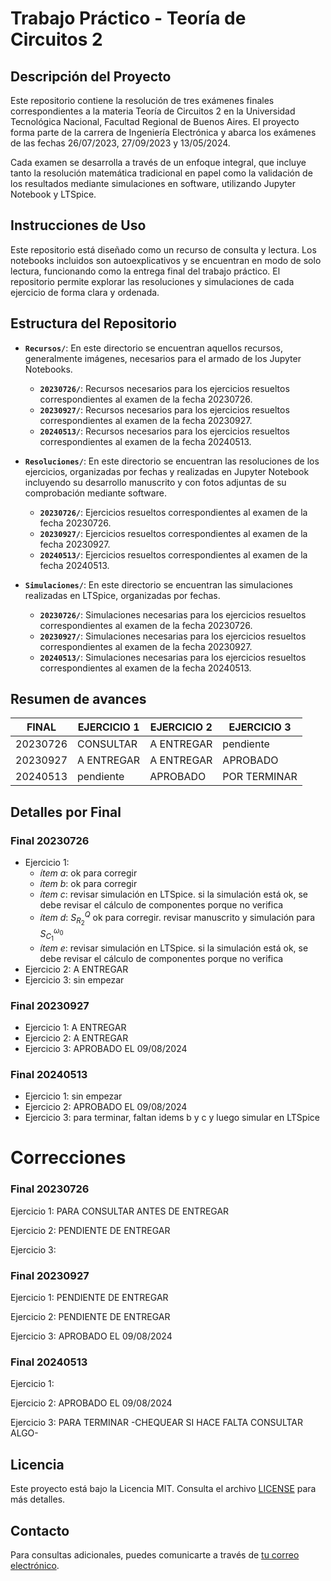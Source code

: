 # Trabajo Práctico - Teoría de Circuitos 2
## Descripción del Proyecto
Este repositorio contiene la resolución de tres exámenes finales correspondientes a la materia Teoría de Circuitos 2 en la Universidad Tecnológica Nacional, Facultad Regional de Buenos Aires. El proyecto forma parte de la carrera de Ingeniería Electrónica y abarca los exámenes de las fechas 26/07/2023, 27/09/2023 y 13/05/2024.

Cada examen se desarrolla a través de un enfoque integral, que incluye tanto la resolución matemática tradicional en papel como la validación de los resultados mediante simulaciones en software, utilizando Jupyter Notebook y LTSpice.

## Instrucciones de Uso
Este repositorio está diseñado como un recurso de consulta y lectura. Los notebooks incluidos son autoexplicativos y se encuentran en modo de solo lectura, funcionando como la entrega final del trabajo práctico. El repositorio permite explorar las resoluciones y simulaciones de cada ejercicio de forma clara y ordenada.

## Estructura del Repositorio

- **`Recursos/`**: En este directorio se encuentran aquellos recursos, generalmente imágenes, necesarios para el armado de los Jupyter Notebooks.
  - **`20230726/`**: Recursos necesarios para los ejercicios resueltos correspondientes al examen de la fecha 20230726.
  - **`20230927/`**: Recursos necesarios para los ejercicios resueltos correspondientes al examen de la fecha 20230927.
  - **`20240513/`**: Recursos necesarios para los ejercicios resueltos correspondientes al examen de la fecha 20240513.

- **`Resoluciones/`**: En este directorio se encuentran las resoluciones de los ejercicios, organizadas por fechas y realizadas en Jupyter Notebook incluyendo su desarrollo manuscrito y con fotos adjuntas de su comprobación mediante software.
  - **`20230726/`**: Ejercicios resueltos correspondientes al examen de la fecha 20230726.
  - **`20230927/`**: Ejercicios resueltos correspondientes al examen de la fecha 20230927.
  - **`20240513/`**: Ejercicios resueltos correspondientes al examen de la fecha 20240513.

- **`Simulaciones/`**: En este directorio se encuentran las simulaciones realizadas en LTSpice, organizadas por fechas.
  - **`20230726/`**: Simulaciones necesarias para los ejercicios resueltos correspondientes al examen de la fecha 20230726.
  - **`20230927/`**: Simulaciones necesarias para los ejercicios resueltos correspondientes al examen de la fecha 20230927.
  - **`20240513/`**: Simulaciones necesarias para los ejercicios resueltos correspondientes al examen de la fecha 20240513.


## Resumen de avances

| FINAL    | EJERCICIO 1 | EJERCICIO 2 | EJERCICIO 3 |
|----------|-------------|-------------|-------------|
| 20230726 | CONSULTAR   | A ENTREGAR  | pendiente   |
| 20230927 | A ENTREGAR  | A ENTREGAR  | APROBADO    |
| 20240513 | pendiente   | APROBADO    | POR TERMINAR|

## Detalles por Final

### Final 20230726
* Ejercicio 1: 
    * *ítem a*: ok para corregir
    * *ítem b*: ok para corregir
    * *ítem c*: revisar simulación en LTSpice. si la simulación está ok, se debe revisar el cálculo de componentes porque no verifica
    * *ítem d*: $S_{R_2}^{Q}$ ok para corregir. revisar manuscrito y simulación para $S_{C_1}^{\omega_0}$
    * *ítem e*: revisar simulación en LTSpice. si la simulación está ok, se debe revisar el cálculo de componentes porque no verifica
* Ejercicio 2: A ENTREGAR
* Ejercicio 3: sin empezar

### Final 20230927
* Ejercicio 1: A ENTREGAR
* Ejercicio 2: A ENTREGAR
* Ejercicio 3: APROBADO EL 09/08/2024

### Final 20240513
* Ejercicio 1: sin empezar
* Ejercicio 2: APROBADO EL 09/08/2024
* Ejercicio 3: para terminar, faltan idems b y c y luego simular en LTSpice

# Correcciones

### Final 20230726

Ejercicio 1: PARA CONSULTAR ANTES DE ENTREGAR

Ejercicio 2: PENDIENTE DE ENTREGAR

Ejercicio 3: 

### Final 20230927

Ejercicio 1: PENDIENTE DE ENTREGAR

Ejercicio 2: PENDIENTE DE ENTREGAR

Ejercicio 3: APROBADO EL 09/08/2024

### Final 20240513

Ejercicio 1: 

Ejercicio 2: APROBADO EL 09/08/2024

Ejercicio 3: PARA TERMINAR -CHEQUEAR SI HACE FALTA CONSULTAR ALGO-


## Licencia

Este proyecto está bajo la Licencia MIT. Consulta el archivo [LICENSE](./LICENSE) para más detalles.

## Contacto

Para consultas adicionales, puedes comunicarte a través de [tu correo electrónico](mailto:matias@matnalopez.com.ar).
